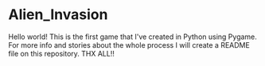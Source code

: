 # Alien_Invasion
 Hello world! This is the first game that I've created in Python using Pygame. For more info and stories about the whole process I will create a README file on this repository. THX ALL!!
